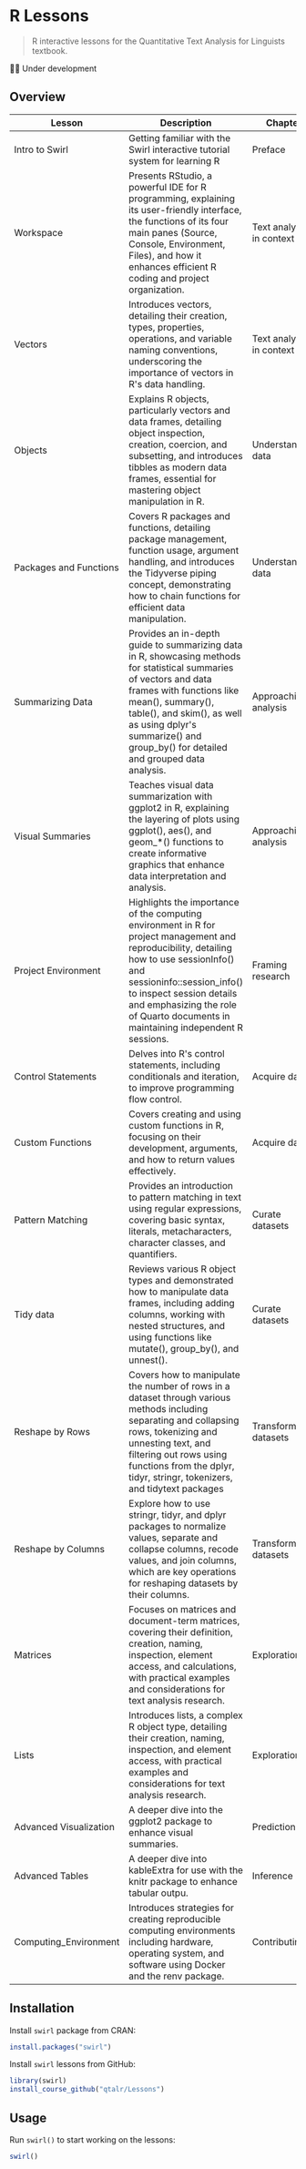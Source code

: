 # R Lessons

> R interactive lessons for the Quantitative Text Analysis for Linguists textbook.

💪🏻 Under development

## Overview

| Lesson                 | Description                                                                                                                                                                                                                                                                               | Chapter                  |
| ---------------------- | ----------------------------------------------------------------------------------------------------------------------------------------------------------------------------------------------------------------------------------------------------------------------------------------- | ------------------------ |
| Intro to Swirl         | Getting familiar with the Swirl interactive tutorial system for learning R                                                                                                                                                                                                                | Preface                  |
| Workspace              | Presents RStudio, a powerful IDE for R programming, explaining its user-friendly interface, the functions of its four main panes (Source, Console, Environment, Files), and how it enhances efficient R coding and project organization.                                                  | Text analysis in context |
| Vectors                | Introduces vectors, detailing their creation, types, properties, operations, and variable naming conventions, underscoring the importance of vectors in R's data handling.                                                                                                                | Text analysis in context |
| Objects                | Explains R objects, particularly vectors and data frames, detailing object inspection, creation, coercion, and subsetting, and introduces tibbles as modern data frames, essential for mastering object manipulation in R.                                                                | Understanding data       |
| Packages and Functions | Covers R packages and functions, detailing package management, function usage, argument handling, and introduces the Tidyverse piping concept, demonstrating how to chain functions for efficient data manipulation.                                                                      | Understanding data       |
| Summarizing Data       | Provides an in-depth guide to summarizing data in R, showcasing methods for statistical summaries of vectors and data frames with functions like mean(), summary(), table(), and skim(), as well as using dplyr's summarize() and group_by() for detailed and grouped data analysis.      | Approaching analysis     |
| Visual Summaries       | Teaches visual data summarization with ggplot2 in R, explaining the layering of plots using ggplot(), aes(), and geom_*() functions to create informative graphics that enhance data interpretation and analysis.                                                                         | Approaching analysis     |
| Project Environment    | Highlights the importance of the computing environment in R for project management and reproducibility, detailing how to use sessionInfo() and sessioninfo::session_info() to inspect session details and emphasizing the role of Quarto documents in maintaining independent R sessions. | Framing research         |
| Control Statements     | Delves into R's control statements, including conditionals and iteration, to improve programming flow control.                                                                                                                                                                            | Acquire data             |
| Custom Functions       | Covers creating and using custom functions in R, focusing on their development, arguments, and how to return values effectively.                                                                                                                                                          | Acquire data             |
| Pattern Matching       | Provides an introduction to pattern matching in text using regular expressions, covering basic syntax, literals, metacharacters, character classes, and quantifiers.                                                                                                                      | Curate datasets          |
| Tidy data              | Reviews various R object types and demonstrated how to manipulate data frames, including adding columns, working with nested structures, and using functions like mutate(), group_by(), and unnest().                                                                                     | Curate datasets          |
| Reshape by Rows        | Covers how to manipulate the number of rows in a dataset through various methods including separating and collapsing rows, tokenizing and unnesting text, and filtering out rows using functions from the dplyr, tidyr, stringr, tokenizers, and tidytext packages                        | Transform datasets       |
| Reshape by Columns     | Explore how to use stringr, tidyr, and dplyr packages to normalize values, separate and collapse columns, recode values, and join columns, which are key operations for reshaping datasets by their columns.                                                                              | Transform datasets       |
| Matrices               | Focuses on matrices and document-term matrices, covering their definition, creation, naming, inspection, element access, and calculations, with practical examples and considerations for text analysis research.                                                                         | Exploration              |
| Lists                  | Introduces lists, a complex R object type, detailing their creation, naming, inspection, and element access, with practical examples and considerations for text analysis research.                                                                                                       | Exploration              |
| Advanced Visualization | A deeper dive into the ggplot2 package to enhance visual summaries.                                                                                                                                                                                                                       | Prediction               |
| Advanced Tables        | A deeper dive into kableExtra for use with the knitr package to enhance tabular outpu.                                                                                                                                                                                                    | Inference                |
| Computing_Environment  | Introduces strategies for creating reproducible computing environments including hardware, operating system, and software using Docker and the renv package.                                                                                                                              | Contributing             |

## Installation

Install `swirl` package from CRAN:

```r
install.packages("swirl")
```

Install `swirl` lessons from GitHub:

```r
library(swirl)
install_course_github("qtalr/Lessons")
```

## Usage

Run `swirl()` to start working on the lessons:

```r
swirl()
```